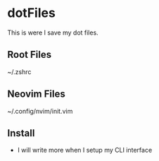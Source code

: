 # dotFiles

This is were I save my dot files.

## Root Files

~/.zshrc

## Neovim Files

~/.config/nvim/init.vim


## Install

- I will write more when I setup my CLI interface

